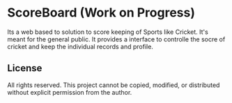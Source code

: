 # ScoreBoard (Work on Progress)

Its a web based to solution to score keeping of Sports like Cricket. It's meant for the general public.
It provides a interface to controlle the socre of cricket and keep the individual records and profile.


## License

All rights reserved. This project cannot be copied, modified, or distributed without explicit permission from the author.


